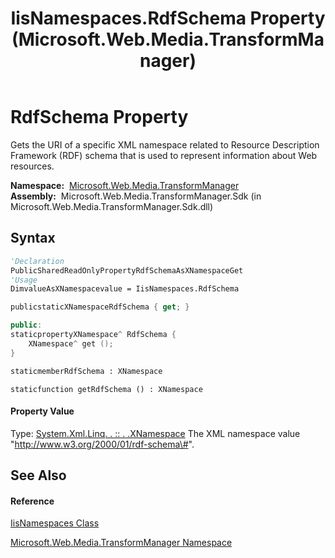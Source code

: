 ﻿---
title: IisNamespaces.RdfSchema Property  (Microsoft.Web.Media.TransformManager)
TOCTitle: RdfSchema Property
ms:assetid: P:Microsoft.Web.Media.TransformManager.IisNamespaces.RdfSchema
ms:mtpsurl: https://msdn.microsoft.com/en-us/library/microsoft.web.media.transformmanager.iisnamespaces.rdfschema(v=VS.90)
ms:contentKeyID: 35520758
ms.date: 06/14/2012
mtps_version: v=VS.90
f1_keywords:
- Microsoft.Web.Media.TransformManager.IisNamespaces.RdfSchema
- Microsoft.Web.Media.TransformManager.IisNamespaces.get_RdfSchema
dev_langs:
- CSharp
- JScript
- VB
- FSharp
- c++
api_location:
- Microsoft.Web.Media.TransformManager.Sdk.dll
api_name:
- Microsoft.Web.Media.TransformManager.IisNamespaces.get_RdfSchema
- Microsoft.Web.Media.TransformManager.IisNamespaces.RdfSchema
api_type:
- Managed
topic_type:
- apiref
- kbSyntax
product_family_name: VS
ROBOTS: INDEX,FOLLOW
---

# RdfSchema Property

Gets the URI of a specific XML namespace related to Resource Description Framework (RDF) schema that is used to represent information about Web resources.

**Namespace:**  [Microsoft.Web.Media.TransformManager](microsoft-web-media-transformmanager-namespace.md)  
**Assembly:**  Microsoft.Web.Media.TransformManager.Sdk (in Microsoft.Web.Media.TransformManager.Sdk.dll)

## Syntax

``` vb
'Declaration
PublicSharedReadOnlyPropertyRdfSchemaAsXNamespaceGet
'Usage
DimvalueAsXNamespacevalue = IisNamespaces.RdfSchema
```

``` csharp
publicstaticXNamespaceRdfSchema { get; }
```

``` c++
public:
staticpropertyXNamespace^ RdfSchema {
    XNamespace^ get ();
}
```

``` fsharp
staticmemberRdfSchema : XNamespace
```

``` jscript
staticfunction getRdfSchema () : XNamespace
```

#### Property Value

Type: [System.Xml.Linq. . :: . .XNamespace](https://msdn.microsoft.com/en-us/library/bb291898\(v=vs.90\))  
The XML namespace value "http://www.w3.org/2000/01/rdf-schema\#".  

## See Also

#### Reference

[IisNamespaces Class](iisnamespaces-class-microsoft-web-media-transformmanager.md)

[Microsoft.Web.Media.TransformManager Namespace](microsoft-web-media-transformmanager-namespace.md)

